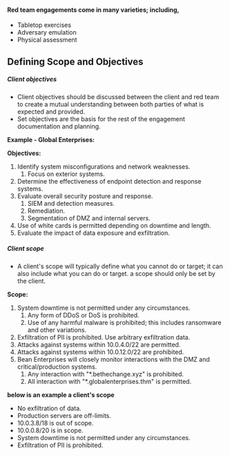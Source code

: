 #### Red team engagements come in many varieties; including,
- Tabletop exercises 
- Adversary emulation
- Physical assessment

## Defining Scope and Objectives

##### Client objectives
   - Client objectives should be discussed between the client and red team to create a mutual understanding between both parties of what is expected and provided.
   - Set objectives are the basis for the rest of the engagement documentation and planning.

**Example - Global Enterprises:**

**Objectives:**

1. Identify system misconfigurations and network weaknesses.
    1. Focus on exterior systems.
2. Determine the effectiveness of endpoint detection and response systems.
3. Evaluate overall security posture and response.
    1. SIEM and detection measures.
    2. Remediation.
    3. Segmentation of DMZ and internal servers.
4. Use of white cards is permitted depending on downtime and length.
5. Evaluate the impact of data exposure and exfiltration.
##### Client scope
   - A client's scope will typically define what you cannot do or target; it can also include what you can do or target. a scope should only be set by the client.

**Scope:**

1. System downtime is not permitted under any circumstances.
    1. Any form of DDoS or DoS is prohibited.
    2. Use of any harmful malware is prohibited; this includes ransomware and other variations.
2. Exfiltration of PII is prohibited. Use arbitrary exfiltration data.
3. Attacks against systems within 10.0.4.0/22 are permitted.
4. Attacks against systems within 10.0.12.0/22 are prohibited.
5. Bean Enterprises will closely monitor interactions with the DMZ and critical/production systems.
    1. Any interaction with "*.bethechange.xyz" is prohibited.
    2. All interaction with "*.globalenterprises.thm" is permitted.


**below is an example a client's scope**
- No exfiltration of data.
- Production servers are off-limits.
- 10.0.3.8/18 is out of scope.
- 10.0.0.8/20 is in scope.
- System downtime is not permitted under any circumstances.
- Exfiltration of PII is prohibited.

